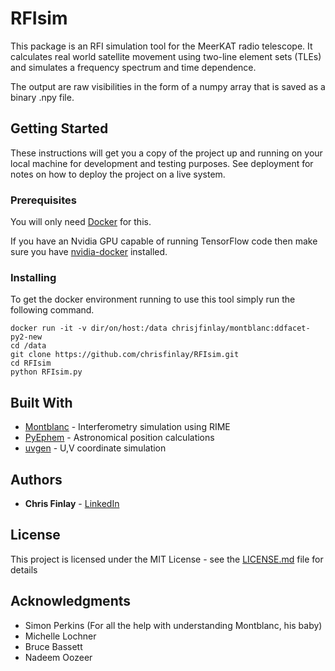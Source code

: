 # RFIsim

This package is an RFI simulation tool for the MeerKAT radio telescope. It calculates real world satellite movement using two-line element sets (TLEs) and simulates a frequency spectrum and time dependence.

The output are raw visibilities in the form of a numpy array that is saved as a binary .npy file.

## Getting Started

These instructions will get you a copy of the project up and running on your local machine for development and testing purposes. See deployment for notes on how to deploy the project on a live system.

### Prerequisites

You will only need [Docker](https://docs.docker.com/install/) for this.

If you have an Nvidia GPU capable of running TensorFlow code then make sure you have [nvidia-docker](https://github.com/NVIDIA/nvidia-docker) installed.

### Installing

To get the docker environment running to use this tool simply run the following command.

```
docker run -it -v dir/on/host:/data chrisjfinlay/montblanc:ddfacet-py2-new
cd /data
git clone https://github.com/chrisfinlay/RFIsim.git
cd RFIsim
python RFIsim.py
```

## Built With

* [Montblanc](https://github.com/ska-sa/montblanc/) - Interferometry simulation using RIME
* [PyEphem](https://rhodesmill.org/pyephem/) - Astronomical position calculations
* [uvgen](https://github.com/SpheMakh/uvgen) - U,V coordinate simulation

## Authors

* **Chris Finlay** - [LinkedIn](https://www.linkedin.com/in/chris-finlay/)

## License

This project is licensed under the MIT License - see the [LICENSE.md](LICENSE.md) file for details

## Acknowledgments

* Simon Perkins (For all the help with understanding Montblanc, his baby)
* Michelle Lochner
* Bruce Bassett
* Nadeem Oozeer
